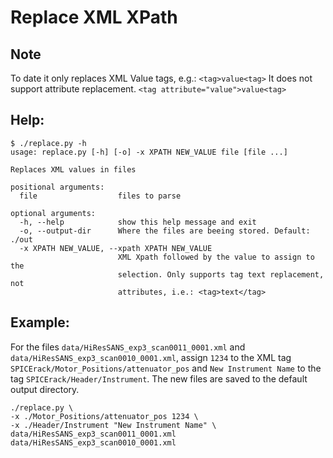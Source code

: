 # Replace XML XPath


## Note

To date it only replaces XML Value tags, e.g.:
`<tag>value<tag>`
It does not support attribute replacement.
`<tag attribute="value">value<tag>`

## Help:

```
$ ./replace.py -h
usage: replace.py [-h] [-o] -x XPATH NEW_VALUE file [file ...]

Replaces XML values in files

positional arguments:
  file                  files to parse

optional arguments:
  -h, --help            show this help message and exit
  -o, --output-dir      Where the files are beeing stored. Default: ./out
  -x XPATH NEW_VALUE, --xpath XPATH NEW_VALUE
                        XML Xpath followed by the value to assign to the
                        selection. Only supports tag text replacement, not
                        attributes, i.e.: <tag>text</tag>
```

## Example:

For the files `data/HiResSANS_exp3_scan0011_0001.xml` and `data/HiResSANS_exp3_scan0010_0001.xml`, assign `1234` to the XML tag `SPICErack/Motor_Positions/attenuator_pos` and `New Instrument Name` to the tag `SPICErack/Header/Instrument`. The new files are saved to the default output directory.

```
./replace.py \
-x ./Motor_Positions/attenuator_pos 1234 \
-x ./Header/Instrument "New Instrument Name" \
data/HiResSANS_exp3_scan0011_0001.xml data/HiResSANS_exp3_scan0010_0001.xml

```
